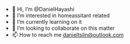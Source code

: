 - 👋 Hi, I’m @DanielHayashi
- 👀 I’m interested in homeassitant related
- 🌱 I’m currently learning on it
- 💞️ I’m looking to collaborate on this matter
- 📫 How to reach me danieltslin@outlook.com

<!---
DanielHayashi/DanielHayashi is a ✨ special ✨ repository because its `README.md` (this file) appears on your GitHub profile.
You can click the Preview link to take a look at your changes.
--->
